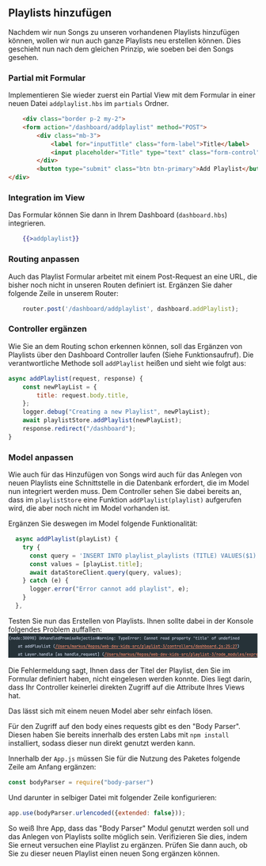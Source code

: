 ## Playlists hinzufügen

Nachdem wir nun Songs zu unseren vorhandenen Playlists hinzufügen können, wollen wir nun auch ganze Playlists neu erstellen können.
Dies geschieht nun nach dem gleichen Prinzip, wie soeben bei den Songs gesehen. 

### Partial mit Formular
Implementieren Sie wieder zuerst ein Partial View mit dem Formular in einer neuen Datei `addplaylist.hbs` im `partials` Ordner.
~~~ html
    <div class="border p-2 my-2">
    <form action="/dashboard/addplaylist" method="POST">
        <div class="mb-3">
            <label for="inputTitle" class="form-label">Title</label>
            <input placeholder="Title" type="text" class="form-control" id="inputTitle" name="title">
        </div>
        <button type="submit" class="btn btn-primary">Add Playlist</button>
</div>
~~~

### Integration im View
Das Formular können Sie dann in Ihrem Dashboard (`dashboard.hbs`) integrieren.
~~~ hbs
    {{>addplaylist}}
~~~

### Routing anpassen
Auch das Playlist Formular arbeitet mit einem Post-Request an eine URL, die bisher noch nicht in unseren Routen definiert ist.
Ergänzen Sie daher folgende Zeile in unserem Router:
~~~ js
    router.post('/dashboard/addplaylist', dashboard.addPlaylist);
~~~

### Controller ergänzen
Wie Sie an dem Routing schon erkennen können, soll das Ergänzen von Playlists über den Dashboard Controller laufen (Siehe Funktionsaufruf).
Die verantwortliche Methode soll `addPlaylist` heißen und sieht wie folgt aus:
~~~ js
async addPlaylist(request, response) {
    const newPlayList = {
        title: request.body.title,
    };
    logger.debug("Creating a new Playlist", newPlayList);
    await playlistStore.addPlaylist(newPlayList);
    response.redirect("/dashboard");
}
~~~

### Model anpassen

Wie auch für das Hinzufügen von Songs wird auch für das Anlegen von neuen Playlists eine Schnittstelle in die Datenbank erfordert,
die im Model nun integriert werden muss. Dem Controller sehen Sie dabei bereits an, dass im `playlistStore` eine Funktion `addPlaylist(playlist)` aufgerufen wird, die aber noch nicht im Model vorhanden ist.

Ergänzen Sie deswegen im Model folgende Funktionalität:
~~~ js
  async addPlaylist(playList) {
    try {
      const query = 'INSERT INTO playlist_playlists (TITLE) VALUES($1)';
      const values = [playList.title];
      await dataStoreClient.query(query, values);
    } catch (e) {
      logger.error("Error cannot add playlist", e);
    }
  },
~~~

Testen Sie nun das Erstellen von Playlists.
Ihnen sollte dabei in der Konsole folgendes Problem auffallen:
![img_3.png](img/img_3.png)

Die Fehlermeldung sagt, Ihnen dass der Titel der Playlist, den Sie im Formular definiert haben, nicht eingelesen werden konnte.
Dies liegt darin, dass Ihr Controller keinerlei direkten Zugriff auf die Attribute Ihres Views hat.

Das lässt sich mit einem neuen Model aber sehr einfach lösen.

Für den Zugriff auf den body eines requests gibt es den "Body Parser".
Diesen haben Sie bereits innerhalb des ersten Labs mit `npm install` installiert, sodass dieser nun direkt genutzt werden kann.

Innerhalb der  `App.js` müssen Sie für die Nutzung des Paketes folgende Zeile am Anfang ergänzen:
~~~ js
const bodyParser = require("body-parser")
~~~

Und darunter in selbiger Datei mit folgender Zeile konfigurieren:
~~~ js
app.use(bodyParser.urlencoded({extended: false}));
~~~
So weiß Ihre App, dass das "Body Parser" Modul genutzt werden soll und das Anlegen von Playlists sollte möglich sein.
Verifizieren Sie dies, indem Sie erneut versuchen eine Playlist zu ergänzen. Prüfen Sie dann auch, ob Sie zu dieser neuen Playlist einen neuen Song ergänzen können.

